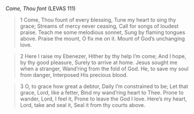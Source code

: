_Come, Thou font_ (LEVAS 111)

> 1
Come, Thou fount of every blessing,
Tune my heart to sing thy grace;
Streams of mercy never ceasing,
Call for songs of loudest praise.
Teach me some melodious sonnet,
Sung by flaming tongues above.
Praise the mount, O fix me on it.
Mount of God’s unchanging love.

> 2
Here I raise my Ebenezer,
Hither by thy help I’m come;
And I hope, by thy good pleasure,
Surely to arrive at home.
Jesus sought me when a stranger,
Wand’ring from the fold of God.
He, to save my soul from danger,
Interposed His precious blood.

> 3
O, to grace how great a debtor,
Daily I’m constrained to be;
Let that grace, Lord, like a fetter,
Bind my wand’ring heart to Thee.
Prone to wander, Lord, I feel it,
Prone to leave the God I love.
Here’s my heart, Lord, take and seal it,
Seal it from thy courts above.
